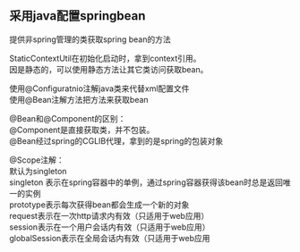 采用java配置springbean<br>
--
提供非spring管理的类获取spring bean的方法<br>

StaticContextUtil在初始化启动时，拿到context引用。<br>
因是静态的，可以使用静态方法让其它类访问获取bean。<br>

使用@Configuratnio注解java类来代替xml配置文件<br>
使用@Bean注解方法把方法来获取bean<br>

@Bean和@Component的区别：<br>
@Component是直接获取类，并不包装。<br>
@Bean经过spring的CGLIB代理，拿到的是spring的包装对象<br>

@Scope注解：<br>
默认为singleton<br>
singleton 表示在spring容器中的单例，通过spring容器获得该bean时总是返回唯一的实例<br>
prototype表示每次获得bean都会生成一个新的对象<br>
request表示在一次http请求内有效（只适用于web应用）<br>
session表示在一个用户会话内有效（只适用于web应用）<br>
globalSession表示在全局会话内有效（只适用于web应用<br>